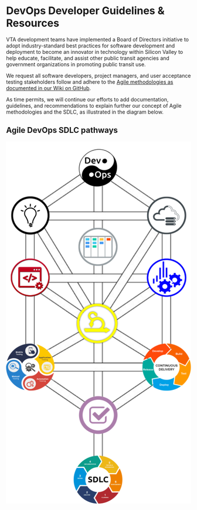 # DevOps Developer Guidelines & Resources
VTA development teams have implemented a Board of Directors initiative to adopt industry-standard best practices for software development and deployment to become an innovator in technology within Silicon Valley to help educate, facilitate, and assist other public transit agencies and government organizations in promoting public transit use.

We request all software developers, project managers, and user acceptance testing stakeholders follow and adhere to the [Agile methodologies as documented in our Wiki on GitHub](https://github.com/vta/devops/wiki).

As time permits, we will continue our efforts to add documentation, guidelines, and recommendations to explain further our concept of Agile methodologies and the SDLC, as illustrated in the diagram below.

## Agile DevOps SDLC pathways

<a href="https://github.com/vta/devops/wiki" title="Agile DevOps SDLC Guidelines">
    <img src="images/DevOps_SDLC-Agile_v2.png" width="765" height="990" border="0" usemap="#DevOpsAgileSDLC" />
</a>

<map name="DevOpsAgileSDLC">
<area shape="circle" coords="383,78,52" alt="GitHub - DevOps : awesome learning" target="_blank" href="https://github.com/Lets-DevOps/awesome-learning" />
<area shape="circle" coords="552,199,52" alt="IT Infrastructure" target="_blank" href="https://en.wikipedia.org/wiki/IT_infrastructure" />
<area shape="circle" coords="216,198,52" alt="W3C Web Design Standards" target="_blank" href="https://www.w3.org/standards/webdesign/" />
<area shape="circle" coords="383,279,52" alt="OpenProject CE - Agile and SCRUM management" target="_blank" href="https://www.openproject.org/download-and-installation/" />
<area shape="circle" coords="552,357,52" alt="Debian Handbook - Monitoring" target="_blank" href="https://debian-handbook.info/browse/stable/sect.monitoring.html" />
<area shape="circle" coords="381,473,55" alt="Agile Model &amp; Methodology: Guide for Developers and Testers" target="_blank" href="https://www.guru99.com/agile-scrum-extreme-testing.html" />
<area shape="circle" coords="215,356,52" alt="Launchpad Development Wiki" target="_blank" href="https://dev.launchpad.net/" />
<area shape="circle" coords="552,584,66" alt="Continuous Delivery Pipleline" target="_blank" href="https://en.wikipedia.org/wiki/Continuous_delivery" />
<area shape="circle" coords="215,584,65" alt="Continuous Integration Processes" target="_blank" href="https://en.wikipedia.org/wiki/Continuous_integration" />
<area shape="circle" coords="384,704,52" alt="User Acceptance Testing " target="_blank" href="https://www.toolsqa.com/software-testing/user-acceptance-testing-uat/" />
<area shape="circle" coords="383,868,65" alt="SDLC - Software Development Life Cycle" target="_blank" href="https://www.softwaretestingmaterial.com/sdlc-software-development-life-cycle/" />
</map>

